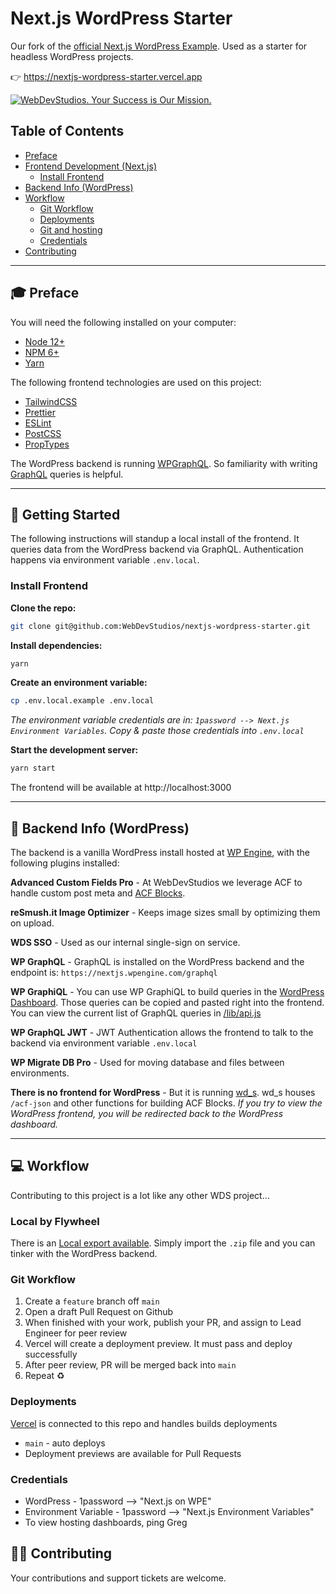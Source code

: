 # Next.js WordPress Starter

Our fork of the [official Next.js WordPress Example](https://github.com/vercel/next.js/tree/canary/examples/cms-wordpress). Used as a starter for headless WordPress projects.

👉 https://nextjs-wordpress-starter.vercel.app

<a href="https://webdevstudios.com/contact/"><img src="https://webdevstudios.com/wp-content/uploads/2018/04/wds-github-banner.png" alt="WebDevStudios. Your Success is Our Mission."></a>

## Table of Contents
  - [Preface](#preface)
  - [Frontend Development (Next.js)](#frontend-development-nextjs)
    - [Install Frontend](#install-frontend)
  - [Backend Info (WordPress)](#backend-info-wordpress)
  - [Workflow](#workflow)
    - [Git Workflow](#git-workflow)
    - [Deployments](#deployments)
    - [Git and hosting](#git-and-hosting)
    - [Credentials](#credentials)
  - [Contributing](#contributing)

---

## 🎓 Preface

You will need the following installed on your computer:

- [Node 12+](https://nodejs.org/en/)
- [NPM 6+](https://nodejs.org/en/)
- [Yarn](https://yarnpkg.com/)

The following frontend technologies are used on this project:

- [TailwindCSS](https://tailwindcss.com/)
- [Prettier](https://prettier.io/)
- [ESLint](https://eslint.org/)
- [PostCSS](https://postcss.org/)
- [PropTypes](https://reactjs.org/docs/typechecking-with-proptypes.html)

The WordPress backend is running [WPGraphQL](https://github.com/wp-graphql/wp-graphql). So familiarity with writing [GraphQL](https://graphql.org/) queries is helpful.

---

## 🚀 Getting Started

The following instructions will standup a local install of the frontend. It queries data from the WordPress backend via GraphQL. Authentication happens via environment variable `.env.local`.

### Install Frontend

**Clone the repo:**

```bash
git clone git@github.com:WebDevStudios/nextjs-wordpress-starter.git
```

**Install dependencies:**

```bash
yarn
```

**Create an environment variable:**

```bash
cp .env.local.example .env.local
```

*The environment variable credentials are in: `1password --> Next.js Environment Variables`. Copy & paste those credentials into `.env.local`*

**Start the development server:**

```bash
yarn start
```
The frontend will be available at http://localhost:3000

---

## 🔧 Backend Info (WordPress)

The backend is a vanilla WordPress install hosted at [WP Engine](https://nextjs.wpengine.com), with the following plugins installed:

**Advanced Custom Fields Pro** - At WebDevStudios we leverage ACF to handle custom post meta and [ACF Blocks](https://www.advancedcustomfields.com/resources/blocks/).

**reSmush.it Image Optimizer** - Keeps image sizes small by optimizing them on upload.

**WDS SSO** - Used as our internal single-sign on service.

**WP GraphQL** - GraphQL is installed on the WordPress backend and the endpoint is: `https://nextjs.wpengine.com/graphql`

**WP GraphiQL** - You can use WP GraphiQL to build queries in the [WordPress Dashboard](https://nextjs.wpengine.com/wp-admin/admin.php?page=wp-graphiql%2Fwp-graphiql.php). Those queries can be copied and pasted right into the frontend. You can view the current list of GraphQL queries in [/lib/api.js](https://github.com/WebDevStudios/nextjs-wordpress-starter/blob/main/lib/api.js)

**WP GraphQL JWT** - JWT Authentication allows the frontend to talk to the backend via environment variable `.env.local`

**WP Migrate DB Pro** - Used for moving database and files between environments.

**There is no frontend for WordPress** - But it is running [wd_s](https://github.com/WebDevStudios/wd_s). wd_s houses `/acf-json` and other functions for building ACF Blocks. *If you try to view the WordPress frontend, you will be redirected back to the WordPress dashboard.*

---

## 💻 Workflow

Contributing to this project is a lot like any other WDS project...

### Local by Flywheel

There is an [Local export available](https://drive.google.com/file/d/1p0qvsf2OWSr0Wesl2rrxhwJxHW3JUAMg/view?usp=sharing). Simply import the `.zip` file and you can tinker with the WordPress backend.

### Git Workflow

1. Create a `feature` branch off `main`
2. Open a draft Pull Request on Github
3. When finished with your work, publish your PR, and assign to Lead Engineer for peer review
4. Vercel will create a deployment preview. It must pass and deploy successfully
4. After peer review, PR will be merged back into `main`
5. Repeat ♻️

### Deployments

[Vercel](https://vercel.com/webdevstudios/nextjs-wordpress-example) is connected to this repo and handles builds deployments

- `main` - auto deploys
- Deployment previews are available for Pull Requests

### Credentials
- WordPress - 1password --> "Next.js on WPE"
- Environment Variable - 1password --> "Next.js Environment Variables"
- To view hosting dashboards, ping Greg

## 🙌🏻 Contributing

Your contributions and support tickets are welcome.
